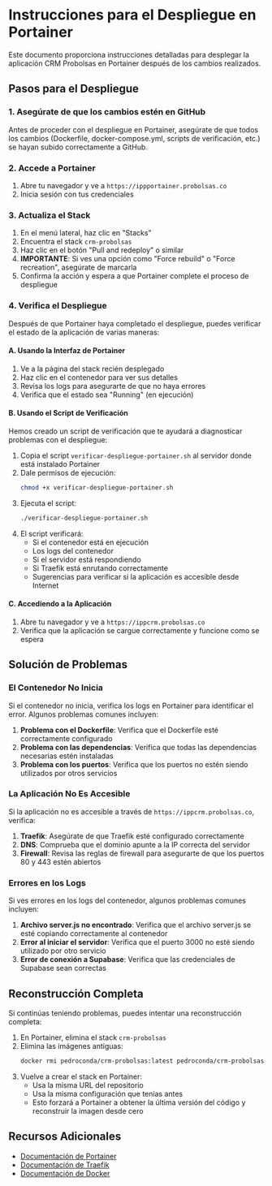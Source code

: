 # Instrucciones para el Despliegue en Portainer

Este documento proporciona instrucciones detalladas para desplegar la aplicación CRM Probolsas en Portainer después de los cambios realizados.

## Pasos para el Despliegue

### 1. Asegúrate de que los cambios estén en GitHub

Antes de proceder con el despliegue en Portainer, asegúrate de que todos los cambios (Dockerfile, docker-compose.yml, scripts de verificación, etc.) se hayan subido correctamente a GitHub.

### 2. Accede a Portainer

1. Abre tu navegador y ve a `https://ippportainer.probolsas.co`
2. Inicia sesión con tus credenciales

### 3. Actualiza el Stack

1. En el menú lateral, haz clic en "Stacks"
2. Encuentra el stack `crm-probolsas`
3. Haz clic en el botón "Pull and redeploy" o similar
4. **IMPORTANTE**: Si ves una opción como "Force rebuild" o "Force recreation", asegúrate de marcarla
5. Confirma la acción y espera a que Portainer complete el proceso de despliegue

### 4. Verifica el Despliegue

Después de que Portainer haya completado el despliegue, puedes verificar el estado de la aplicación de varias maneras:

#### A. Usando la Interfaz de Portainer

1. Ve a la página del stack recién desplegado
2. Haz clic en el contenedor para ver sus detalles
3. Revisa los logs para asegurarte de que no haya errores
4. Verifica que el estado sea "Running" (en ejecución)

#### B. Usando el Script de Verificación

Hemos creado un script de verificación que te ayudará a diagnosticar problemas con el despliegue:

1. Copia el script `verificar-despliegue-portainer.sh` al servidor donde está instalado Portainer
2. Dale permisos de ejecución:
   ```bash
   chmod +x verificar-despliegue-portainer.sh
   ```
3. Ejecuta el script:
   ```bash
   ./verificar-despliegue-portainer.sh
   ```
4. El script verificará:
   - Si el contenedor está en ejecución
   - Los logs del contenedor
   - Si el servidor está respondiendo
   - Si Traefik está enrutando correctamente
   - Sugerencias para verificar si la aplicación es accesible desde Internet

#### C. Accediendo a la Aplicación

1. Abre tu navegador y ve a `https://ippcrm.probolsas.co`
2. Verifica que la aplicación se cargue correctamente y funcione como se espera

## Solución de Problemas

### El Contenedor No Inicia

Si el contenedor no inicia, verifica los logs en Portainer para identificar el error. Algunos problemas comunes incluyen:

1. **Problema con el Dockerfile**: Verifica que el Dockerfile esté correctamente configurado
2. **Problema con las dependencias**: Verifica que todas las dependencias necesarias estén instaladas
3. **Problema con los puertos**: Verifica que los puertos no estén siendo utilizados por otros servicios

### La Aplicación No Es Accesible

Si la aplicación no es accesible a través de `https://ippcrm.probolsas.co`, verifica:

1. **Traefik**: Asegúrate de que Traefik esté configurado correctamente
2. **DNS**: Comprueba que el dominio apunte a la IP correcta del servidor
3. **Firewall**: Revisa las reglas de firewall para asegurarte de que los puertos 80 y 443 estén abiertos

### Errores en los Logs

Si ves errores en los logs del contenedor, algunos problemas comunes incluyen:

1. **Archivo server.js no encontrado**: Verifica que el archivo server.js se esté copiando correctamente al contenedor
2. **Error al iniciar el servidor**: Verifica que el puerto 3000 no esté siendo utilizado por otro servicio
3. **Error de conexión a Supabase**: Verifica que las credenciales de Supabase sean correctas

## Reconstrucción Completa

Si continúas teniendo problemas, puedes intentar una reconstrucción completa:

1. En Portainer, elimina el stack `crm-probolsas`
2. Elimina las imágenes antiguas:
   ```bash
   docker rmi pedroconda/crm-probolsas:latest pedroconda/crm-probolsas:v2 pedroconda/crm-probolsas:simple
   ```
3. Vuelve a crear el stack en Portainer:
   - Usa la misma URL del repositorio
   - Usa la misma configuración que tenías antes
   - Esto forzará a Portainer a obtener la última versión del código y reconstruir la imagen desde cero

## Recursos Adicionales

- [Documentación de Portainer](https://docs.portainer.io/)
- [Documentación de Traefik](https://doc.traefik.io/traefik/)
- [Documentación de Docker](https://docs.docker.com/)
